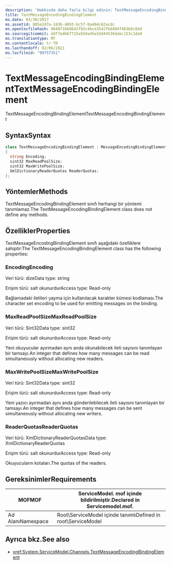 ```yaml
---
description: 'Hakkında daha fazla bilgi edinin: TextMessageEncodingBindingElement'
title: TextMessageEncodingBindingElement
ms.date: 03/30/2017
ms.assetid: 885e2d7a-3436-4093-bc5f-0a404c62acdc
ms.openlocfilehash: 9848f1660642f92c4bce3542fbd404f463b8c84d
ms.sourcegitcommit: ddf7edb67715a5b9a45e3dd44536dabc153c1de0
ms.translationtype: MT
ms.contentlocale: tr-TR
ms.lasthandoff: 02/06/2021
ms.locfileid: "99757351"
---
```

# <a name="textmessageencodingbindingelement"></a><span data-ttu-id="d8625-103">TextMessageEncodingBindingElement</span><span class="sxs-lookup"><span data-stu-id="d8625-103">TextMessageEncodingBindingElement</span></span>

<span data-ttu-id="d8625-104">TextMessageEncodingBindingElement</span><span class="sxs-lookup"><span data-stu-id="d8625-104">TextMessageEncodingBindingElement</span></span>  
  
## <a name="syntax"></a><span data-ttu-id="d8625-105">Syntax</span><span class="sxs-lookup"><span data-stu-id="d8625-105">Syntax</span></span>  
  
```csharp
class TextMessageEncodingBindingElement : MessageEncodingBindingElement  
{  
  string Encoding;  
  sint32 MaxReadPoolSize;  
  sint32 MaxWritePoolSize;  
  XmlDictionaryReaderQuotas ReaderQuotas;  
};  
```  
  
## <a name="methods"></a><span data-ttu-id="d8625-106">Yöntemler</span><span class="sxs-lookup"><span data-stu-id="d8625-106">Methods</span></span>  

 <span data-ttu-id="d8625-107">TextMessageEncodingBindingElement sınıfı herhangi bir yöntemi tanımlamaz.</span><span class="sxs-lookup"><span data-stu-id="d8625-107">The TextMessageEncodingBindingElement class does not define any methods.</span></span>  
  
## <a name="properties"></a><span data-ttu-id="d8625-108">Özellikler</span><span class="sxs-lookup"><span data-stu-id="d8625-108">Properties</span></span>  

 <span data-ttu-id="d8625-109">TextMessageEncodingBindingElement sınıfı aşağıdaki özelliklere sahiptir:</span><span class="sxs-lookup"><span data-stu-id="d8625-109">The TextMessageEncodingBindingElement class has the following properties:</span></span>  
  
### <a name="encoding"></a><span data-ttu-id="d8625-110">Encoding</span><span class="sxs-lookup"><span data-stu-id="d8625-110">Encoding</span></span>  

 <span data-ttu-id="d8625-111">Veri türü: dize</span><span class="sxs-lookup"><span data-stu-id="d8625-111">Data type: string</span></span>  
  
 <span data-ttu-id="d8625-112">Erişim türü: salt okunurdur</span><span class="sxs-lookup"><span data-stu-id="d8625-112">Access type: Read-only</span></span>  
  
 <span data-ttu-id="d8625-113">Bağlamadaki iletileri yayma için kullanılacak karakter kümesi kodlaması.</span><span class="sxs-lookup"><span data-stu-id="d8625-113">The character set encoding to be used for emitting messages on the binding.</span></span>  
  
### <a name="maxreadpoolsize"></a><span data-ttu-id="d8625-114">MaxReadPoolSize</span><span class="sxs-lookup"><span data-stu-id="d8625-114">MaxReadPoolSize</span></span>  

 <span data-ttu-id="d8625-115">Veri türü: Sint32</span><span class="sxs-lookup"><span data-stu-id="d8625-115">Data type: sint32</span></span>  
  
 <span data-ttu-id="d8625-116">Erişim türü: salt okunurdur</span><span class="sxs-lookup"><span data-stu-id="d8625-116">Access type: Read-only</span></span>  
  
 <span data-ttu-id="d8625-117">Yeni okuyucular ayırmadan aynı anda okunabilecek ileti sayısını tanımlayan bir tamsayı.</span><span class="sxs-lookup"><span data-stu-id="d8625-117">An integer that defines how many messages can be read simultaneously without allocating new readers.</span></span>  
  
### <a name="maxwritepoolsize"></a><span data-ttu-id="d8625-118">MaxWritePoolSize</span><span class="sxs-lookup"><span data-stu-id="d8625-118">MaxWritePoolSize</span></span>  

 <span data-ttu-id="d8625-119">Veri türü: Sint32</span><span class="sxs-lookup"><span data-stu-id="d8625-119">Data type: sint32</span></span>  
  
 <span data-ttu-id="d8625-120">Erişim türü: salt okunurdur</span><span class="sxs-lookup"><span data-stu-id="d8625-120">Access type: Read-only</span></span>  
  
 <span data-ttu-id="d8625-121">Yeni yazıcı ayırmadan aynı anda gönderilebilecek ileti sayısını tanımlayan bir tamsayı.</span><span class="sxs-lookup"><span data-stu-id="d8625-121">An integer that defines how many messages can be sent simultaneously without allocating new writers.</span></span>  
  
### <a name="readerquotas"></a><span data-ttu-id="d8625-122">ReaderQuotas</span><span class="sxs-lookup"><span data-stu-id="d8625-122">ReaderQuotas</span></span>  

 <span data-ttu-id="d8625-123">Veri türü: XmlDictionaryReaderQuotas</span><span class="sxs-lookup"><span data-stu-id="d8625-123">Data type: XmlDictionaryReaderQuotas</span></span>  
  
 <span data-ttu-id="d8625-124">Erişim türü: salt okunurdur</span><span class="sxs-lookup"><span data-stu-id="d8625-124">Access type: Read-only</span></span>  
  
 <span data-ttu-id="d8625-125">Okuyucuların kotaları.</span><span class="sxs-lookup"><span data-stu-id="d8625-125">The quotas of the readers.</span></span>  
  
## <a name="requirements"></a><span data-ttu-id="d8625-126">Gereksinimler</span><span class="sxs-lookup"><span data-stu-id="d8625-126">Requirements</span></span>  
  
|<span data-ttu-id="d8625-127">MOF</span><span class="sxs-lookup"><span data-stu-id="d8625-127">MOF</span></span>|<span data-ttu-id="d8625-128">ServiceModel. mof içinde bildirilmiştir.</span><span class="sxs-lookup"><span data-stu-id="d8625-128">Declared in Servicemodel.mof.</span></span>|  
|---------|-----------------------------------|  
|<span data-ttu-id="d8625-129">Ad Alanı</span><span class="sxs-lookup"><span data-stu-id="d8625-129">Namespace</span></span>|<span data-ttu-id="d8625-130">Root\ServiceModel içinde tanımlı</span><span class="sxs-lookup"><span data-stu-id="d8625-130">Defined in root\ServiceModel</span></span>|  
  
## <a name="see-also"></a><span data-ttu-id="d8625-131">Ayrıca bkz.</span><span class="sxs-lookup"><span data-stu-id="d8625-131">See also</span></span>

- <xref:System.ServiceModel.Channels.TextMessageEncodingBindingElement>
